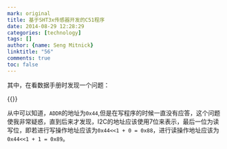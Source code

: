 ```yaml
---
mark: original
title: 基于SHT3x传感器开发的C51程序
date: 2014-08-29 12:28:29
categories: [technology]
tags: []
author: {name: Seng Mitnick}
linktitle: "56"
comments: true
toc: false
---
```

其中，在看数据手册时发现一个问题：<!--more-->

{{<img name="1.png">}}

从中可以知道，`ADDR`的地址为`0x44`,但是在写程序的时候一直没有应答，这个问题使我非常疑惑，直到后来才发现，I2C的地址应该使用7位来表示，最后一位为读写位，即若进行写操作地址应该为`0x44<<1 + 0 = 0x88`，进行读操作地址应该为`0x44<<1 + 1 = 0x89`。
